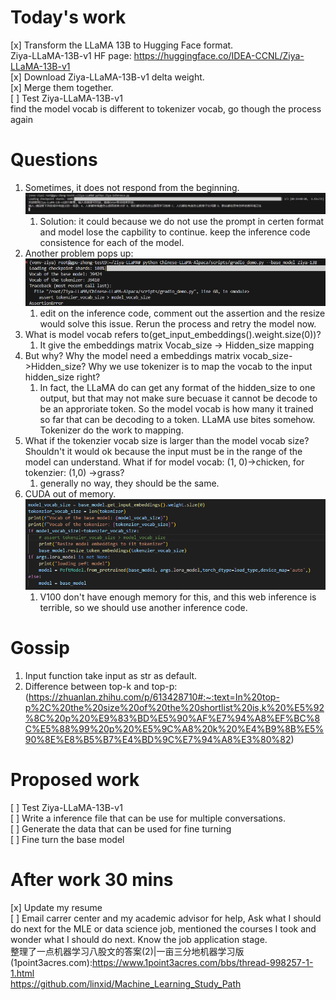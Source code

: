 # Today's work
[x] Transform the LLaMA 13B to Hugging Face format.  
Ziya-LLaMA-13B-v1 HF page: https://huggingface.co/IDEA-CCNL/Ziya-LLaMA-13B-v1  
[x] Download Ziya-LLaMA-13B-v1 delta weight.  
[x] Merge them together.  
[ ] Test Ziya-LLaMA-13B-v1  
find the model vocab is different to tokenizer vocab, go though the process again  

# Questions
1. Sometimes, it does not respond from the beginning.  
![stuck and no response](Screenshots/2023-06-07-pic1.jpg)
    1. Solution: it could because we do not use the prompt in certen format and model lose the capbility to continue. keep the inference code consistence for each of the model.  
2. Another problem pops up:  
![different vocab size](Screenshots/2023-06-07-pic2.jpg)
    1. edit on the inference code, comment out the assertion and the resize would solve this issue. Rerun the process and retry the model now.  
3. What is model vocab refers to(get_input_embeddings().weight.size(0))?    
    1. It give the embeddings matrix Vocab_size -> Hidden_size mapping  
4. But why? Why the model need a embeddings matrix vocab_size->Hidden_size? Why we use tokenizer is to map the vocab to the input hidden_size right?   
    1. In fact, the LLaMA do can get any format of the hidden_size to one output, but that may not make sure becuase it cannot be decode to be an approriate token. So the model vocab is how many it trained so far that can be decoding to a token. LLaMA use bites somehow. Tokenizer do the work to mapping.  
5. What if the tokenzier vocab size is larger than the model vocab size? Shouldn't it would ok because the input must be in the range of the model can understand. What if for model vocab: (1, 0)->chicken, for tokenzier:  (1,0) ->grass?  
    1. generally no way, they should be the same.  
6. CUDA out of memory.  
![out of memory](Screenshots/2023-06-07-pic3.jpg)
    1. V100 don't have enough memory for this, and this web inference is terrible, so we should use another inference code.  

# Gossip
1. Input function take input as str as default.  
2. Difference between top-k and top-p: (https://zhuanlan.zhihu.com/p/613428710#:~:text=In%20top-p%2C%20the%20size%20of%20the%20shortlist%20is,k%20%E5%92%8C%20p%20%E9%83%BD%E5%90%AF%E7%94%A8%EF%BC%8C%E5%88%99%20p%20%E5%9C%A8%20k%20%E4%B9%8B%E5%90%8E%E8%B5%B7%E4%BD%9C%E7%94%A8%E3%80%82)

# Proposed work
[ ] Test Ziya-LLaMA-13B-v1  
[ ] Write a inference file that can be use for multiple conversations.  
[ ] Generate the data that can be used for fine turning  
[ ] Fine turn the base model  

# After work 30 mins
[x] Update my resume  
[ ] Email carrer center and my academic advisor for help, Ask what I should do next for the MLE or data science job, mentioned the courses I took and wonder what I should do next. Know the job application stage.    
整理了一点机器学习八股文的答案(2)|一亩三分地机器学习版 (1point3acres.com):https://www.1point3acres.com/bbs/thread-998257-1-1.html  
https://github.com/linxid/Machine_Learning_Study_Path  

